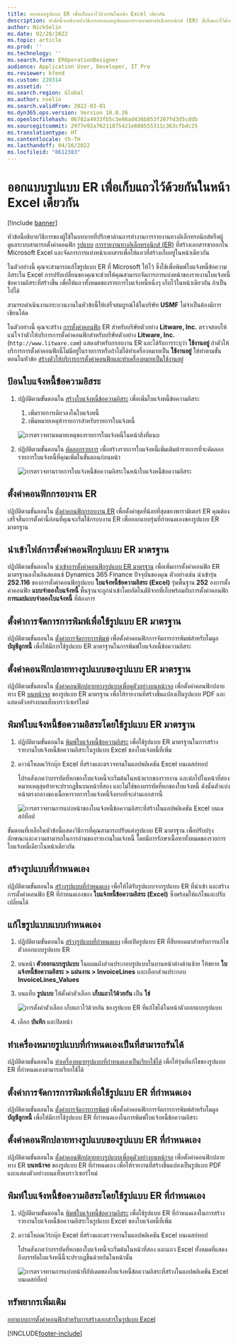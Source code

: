 ```yaml
---
title: ออกแบบรูปแบบ ER เพื่อเก็บแถวไว้ด้วยกันในหน้า Excel เดียวกัน
description: หัวข้อนี้จะอธิบายถึงวิธีการออกแบบรูปแบบการรายงานทางอิเล็กทรอนิกส์ (ER) ที่เก็บแถวไว้ด้วยกันในหน้า Microsoft Excel เดียวกัน
author: NickSelin
ms.date: 02/28/2022
ms.topic: article
ms.prod: ''
ms.technology: ''
ms.search.form: EROperationDesigner
audience: Application User, Developer, IT Pro
ms.reviewer: kfend
ms.custom: 220314
ms.assetid: ''
ms.search.region: Global
ms.author: nselin
ms.search.validFrom: 2022-03-01
ms.dyn365.ops.version: Version 10.0.26
ms.openlocfilehash: 06782a4933fb5c3e86ad436b853f207fd3d5cddb
ms.sourcegitcommit: 2977e92a76211875421e608555311c363cfbdc25
ms.translationtype: HT
ms.contentlocale: th-TH
ms.lasthandoff: 04/16/2022
ms.locfileid: "8612383"
---
```

# <a name="design-an-er-format-to-keep-rows-together-on-the-same-excel-page"></a>ออกแบบรูปแบบ ER เพื่อเก็บแถวไว้ด้วยกันในหน้า Excel เดียวกัน

[!include [banner](../includes/banner.md)]


หัวข้อนี้อธิบายวิธีการของผู้ใช้ในบทบาทที่ปรึกษาด้านการทำงานการรายงานทางอิเล็กทรอนิกส์หรือผู้ดูแลระบบสามารถตั้งค่าคอนฟิก [รูปแบบ](er-overview-components.md#format-component) [การรายงานทางอิเล็กทรอนิกส์ (ER)](general-electronic-reporting.md) ที่สร้างเอกสารขาออกใน Microsoft Excel และจัดการการแบ่งหน้าเอกสารเพื่อให้แถวที่สร้างเก็บอยู่ในหน้าเดียวกัน

ในตัวอย่างนี้ คุณจะสามารถแก้ไขรูปแบบ ER ที่ Microsoft ให้ไว้ ซึ่งใช้เพื่อพิมพ์ใบแจ้งหนี้ข้อความอิสระใน Excel การปรับเปลี่ยนของคุณจะช่วยให้คุณสามารถจัดการการแบ่งหน้าของรายงานใบแจ้งหนี้ข้อความอิสระที่สร้างขึ้น เพื่อให้แถวทั้งหมดของรายการใบแจ้งหนี้หนึ่งๆ เก็บไว้ในหน้าเดียวกัน ถ้าเป็นไปได้

สามารถดำเนินงานกระบวนงานในหัวข้อนี้ให้เสร็จสมบูรณ์ได้ในบริษัท **USMF** ไม่จำเป็นต้องมีการเขียนโค้ด

ในตัวอย่างนี้ คุณจะสร้าง [การตั้งค่าคอนฟิก](general-electronic-reporting.md#Configuration) ER สำหรับบริษัทตัวอย่าง **Litware, Inc.** ตรวจสอบให้แน่ใจว่าตัวให้บริการการตั้งค่าคอนฟิกสำหรับบริษัทตัวอย่าง **Litware, Inc.** (`http://www.litware.com`) แสดงสำหรับกรอบงาน ER และได้รับการระบุว่า **ใช้งานอยู่** ถ้าตัวให้บริการการตั้งค่าคอนฟิกนี้ไม่มีอยู่ในรายการหรือถ้าไม่ได้ทำเครื่องหมายเป็น **ใช้งานอยู่** ให้ทำตามขั้นตอนในหัวข้อ [สร้างตัวให้บริการการตั้งค่าคอนฟิกและทำเครื่องหมายเป็นใช้งานอยู่](tasks/er-configuration-provider-mark-it-active-2016-11.md)

## <a name="enter-a-new-free-text-invoice"></a>ป้อนใบแจ้งหนี้ข้อความอิสระ

1. ปฏิบัติตามขั้นตอนใน [สร้างใบแจ้งหนี้ข้อความอิสระ](../../../finance/accounts-receivable/create-free-text-invoice-new.md#create-a-free-text-invoice-1) เพื่อเพิ่มใบแจ้งหนี้ข้อความอิสระ

    1. เพิ่มรายการเดียวลงในใบแจ้งหนี้
    2. เพิ่มหมายเหตุห้ารายการสำหรับรายการใบแจ้งหนี้

    ![การตรวจทานหมายเหตุของรายการใบแจ้งหนี้ในหน้าสิ่งที่แนบ](./media/er-keep-excel-rows-together-notes.png)

2. ปฏิบัติตามขั้นตอนใน [คัดลอกรายการ](../../../finance/accounts-receivable/create-free-text-invoice-new.md#copy-lines) เพื่อสร้างรายการใบแจ้งหนี้เพิ่มเติมห้ารายการที่จะคัดลอกรายการใบแจ้งหนี้ที่คุณเพิ่มในขั้นตอนก่อนหน้า

    ![การตรวจทานรายการใบแจ้งหนี้ข้อความอิสระในหน้าใบแจ้งหนี้ข้อความอิสระ](./media/er-keep-excel-rows-together-invoice.png)

## <a name="configure-the-er-framework"></a>ตั้งค่าคอนฟิกกรอบงาน ER

ปฏิบัติตามขั้นตอนใน [ตั้งค่าคอนฟิกกรอบงาน ER](er-quick-start2-customize-report.md#ConfigureFramework) เพื่อตั้งค่าชุดที่น้อยที่สุดของพารามิเตอร์ ER คุณต้องเสร็จสิ้นการตั้งค่านี้ก่อนที่คุณจะเริ่มใช้กรอบงาน ER เพื่อออกแบบรุ่นที่กำหนดเองของรูปแบบ ER มาตรฐาน

## <a name="import-the-standard-er-format-configuration"></a>นำเข้าไฟล์การตั้งค่าคอนฟิกรูปแบบ ER มาตรฐาน

ปฏิบัติตามขั้นตอนใน [นําเข้าการตั้งค่าคอนฟิกรูปแบบ ER มาตรฐาน](er-quick-start2-customize-report.md#ImportERSolution1) เพื่อเพิ่มการตั้งค่าคอนฟิก ER มาตรฐานลงในอินสแตนซ์ Dynamics 365 Finance ปัจจุบันของคุณ ตัวอย่างเช่น นำเข้ารุ่น **252.116** ของการตั้งค่าคอนฟิกรูปแบบ **ใบแจ้งหนี้ข้อความอิสระ (Excel)** รุ่นพื้นฐาน **252** องการตั้งค่าคอนฟิก **แบบจำลองใบแจ้งหนี้** พื้นฐานจะถูกนําเข้าโดยอัตโนมัติจากที่เก็บพร้อมกับการตั้งค่าคอนฟิก **การแมปแบบจำลองใบแจ้งหนี้** ที่ต้องการ

## <a name="set-up-print-management-to-use-the-standard-er-format"></a>ตั้งค่าการจัดการการพิมพ์เพื่อใช้รูปแบบ ER มาตรฐาน

ปฏิบัติตามขั้นตอนใน [ตั้งค่าการจัดการการพิมพ์](er-embed-images-header-footer-excel-reports.md#ConfigurePrintManagement1) เพื่อตั้งค่าคอนฟิกการจัดการการพิมพ์สำหรับโมดูล **บัญชีลูกหนี้** เพื่อให้มีการใช้รูปแบบ ER มาตรฐานในการพิมพ์ใบแจ้งหนี้ข้อความอิสระ

## <a name="configure-a-format-destination-for-the-standard-er-format"></a>ตั้งค่าคอนฟิกปลายทางรูปแบบของรูปแบบ ER มาตรฐาน

ปฏิบัติตามขั้นตอนใน [ตั้งค่าคอนฟิกปลายทางรูปแบบเพื่อดูตัวอย่างบนหน้าจอ](er-quick-start1-new-solution.md#ConfigureDestination) เพื่อตั้งค่าคอนฟิกปลายทาง ER [บนหน้าจอ](er-destination-type-screen.md) ของรูปแบบ ER มาตรฐาน เพื่อให้รายงานที่สร้างขึ้นแปลงเป็นรูปแบบ PDF และแสดงตัวอย่างบนแท็บเบราว์เซอร์ใหม่

## <a name="print-a-free-text-invoice-by-using-the-standard-er-format"></a>พิมพ์ใบแจ้งหนี้ข้อความอิสระโดยใช้รูปแบบ ER มาตรฐาน

1. ปฏิบัติตามขั้นตอนใน [พิมพ์ใบแจ้งหนี้ข้อความอิสระ](er-embed-images-header-footer-excel-reports.md#ProcessInvoice1) เพื่อใช้รูปแบบ ER มาตรฐานในการสร้างรายงานใบแจ้งหนี้ข้อความอิสระในรูปแบบ Excel ของใบแจ้งหนี้ที่เพิ่ม
2. ดาวน์โหลดเวิร์กบุ๊ก Excel ที่สร้างและตรวจทานในแอปพลิเคชัน Excel บนเดสก์ทอป

    โปรดสังเกตว่าบรรทัดที่หกของใบแจ้งหนี้จะเริ่มต้นในหน้าแรกของรายงาน และต่อไปในหน้าที่สอง หมายเหตุสุดท้ายจะปรากฏขึ้นบนหน้าที่สอง และไม่ใช่ของบรรทัดที่หกของใบแจ้งหนี้ ดังนั้นตัวแบ่งหน้าตรงกลางของเนื้อหารายการใบแจ้งหนี้จึงยากที่จะอ่านเอกสารนี้

    ![การตรวจทานการแบ่งหน้าของใบแจ้งหนี้ข้อความอิสระที่สร้างในแอปพลิเคชัน Excel บนเดสก์ท็อป](./media/er-keep-excel-rows-together-invoice1.gif)

ขั้นตอนที่เหลือในหัวข้อนี้แสดงวิธีการที่คุณสามารถปรับแต่งรูปแบบ ER มาตรฐาน เพื่อปรับปรุงลักษณะและความสามารถในการอ่านของรายงานใบแจ้งหนี้ โดยมีการรักษาเนื้อหาทั้งหมดของรายการใบแจ้งหนี้เดียวในหน้าเดียวกัน

## <a name="create-a-custom-format"></a>สร้างรูปแบบที่กำหนดเอง

ปฏิบัติตามขั้นตอนใน [สร้างรูปแบบที่กำหนดเอง](er-embed-images-header-footer-excel-reports.md#DeriveProvidedFormat) เพื่อให้ได้รับรูปแบบจากรูปแบบ ER ที่นําเข้า และสร้างการตั้งค่าคอนฟิก ER ที่กําหนดเองของ **ใบแจ้งหนี้ข้อความอิสระ (Excel)** ซึ่งพร้อมให้แก้ไขและปรับเปลี่ยนได้

## <a name="edit-the-custom-format"></a>แก้ไขรูปแบบแบบกำหนดเอง

1. ปฏิบัติตามขั้นตอนใน [สร้างรูปแบบที่กำหนดเอง](er-embed-images-header-footer-excel-reports.md#ConfigureDerivedFormat) เพื่อเปิดรูปแบบ ER ที่สืบทอดมาสำหรับการแก้ไขตัวออกแบบรูปแบบ ER
2. บนหน้า **ตัวออกแบบรูปแบบ** ในแผนผังส่วนประกอบรูปแบบในบานหน้าต่างด้านซ้าย ให้ขยาย **ใบแจ้งหนี้ข้อความอิสระ \> แผ่นงาน \> InvoiceLines** และเลือกส่วนประกอบ **InvoiceLines_Values**
3. บนแท็บ **รูปแบบ** ให้ตั้งค่าตัวเลือก **เก็บแถวไว้ด้วยกัน** เป็น **ใช่**

    ![การตั้งค่าตัวเลือก เก็บแถวไว้ด้วยกัน ของรูปแบบ ER ที่แก้ไขได้ในหน้าตัวออกแบบรูปแบบ](./media/er-keep-excel-rows-together-format.png)

4. เลือก **บันทึก** และปิดหน้า

## <a name="mark-the-custom-format-as-runnable"></a>ทำเครื่องหมายรูปแบบที่กำหนดเองเป็นที่สามารถรันได้

ปฏิบัติตามขั้นตอนใน [ทำเครื่องหมายรูปแบบที่กำหนดเองเป็นเรียกใช้ได้](er-embed-images-header-footer-excel-reports.md#MarkFormatRunnable) เพื่อให้รุ่นที่แก้ไขของรูปแบบ ER ที่กำหนดเองสามารถเรียกใช้ได้

## <a name="set-up-print-management-to-use-the-custom-er-format"></a>ตั้งค่าการจัดการการพิมพ์เพื่อใช้รูปแบบ ER ที่กำหนดเอง

ปฏิบัติตามขั้นตอนใน [ตั้งค่าการจัดการการพิมพ์](er-embed-images-header-footer-excel-reports.md#ConfigurePrintManagement2) เพื่อตั้งค่าคอนฟิกการจัดการการพิมพ์สำหรับโมดูล **บัญชีลูกหนี้** เพื่อให้มีการใช้รูปแบบ ER ที่กำหนดเองในการพิมพ์ใบแจ้งหนี้ข้อความอิสระ

## <a name="configure-a-format-destination-for-the-custom-er-format"></a>ตั้งค่าคอนฟิกปลายทางรูปแบบของรูปแบบ ER ที่กำหนดเอง

ปฏิบัติตามขั้นตอนใน [ตั้งค่าคอนฟิกปลายทางรูปแบบเพื่อดูตัวอย่างบนหน้าจอ](er-quick-start1-new-solution.md#ConfigureDestination) เพื่อตั้งค่าคอนฟิกปลายทาง ER **บนหน้าจอ** ของรูปแบบ ER ที่กำหนดเอง เพื่อให้รายงานที่สร้างขึ้นแปลงเป็นรูปแบบ PDF และแสดงตัวอย่างบนแท็บเบราว์เซอร์ใหม่

## <a name="print-a-free-text-invoice-by-using-the-custom-er-format"></a>พิมพ์ใบแจ้งหนี้ข้อความอิสระโดยใช้รูปแบบ ER ที่กำหนดเอง

1. ปฏิบัติตามขั้นตอนใน [พิมพ์ใบแจ้งหนี้ข้อความอิสระ](er-embed-images-header-footer-excel-reports.md#ProcessInvoice2) เพื่อใช้รูปแบบ ER ที่กำหนดเองในการสร้างรายงานใบแจ้งหนี้ข้อความอิสระในรูปแบบ Excel ของใบแจ้งหนี้ที่เพิ่ม
2. ดาวน์โหลดเวิร์กบุ๊ก Excel ที่สร้างและตรวจทานในแอปพลิเคชัน Excel บนเดสก์ทอป

    โปรดสังเกตว่าบรรทัดที่หกของใบแจ้งหนี้จะเริ่มต้นในหน้าที่สอง และแถว Excel ทั้งหมดที่แสดงถึงบรรทัดใบแจ้งหนี้นี้จะปรากฏขึ้นด้วยกันในหน้านั้น

    ![การตรวจทานการแบ่งหน้าที่อัปเดตของใบแจ้งหนี้ข้อความอิสระที่สร้างในแอปพลิเคชัน Excel บนเดสก์ท็อป](./media/er-keep-excel-rows-together-invoice2.gif)

## <a name="additional-resources"></a>ทรัพยากรเพิ่มเติม

[ออกแบบการตั้งค่าคอนฟิกสำหรับการสร้างเอกสารในรูปแบบ Excel](er-fillable-excel.md)

[!INCLUDE[footer-include](../../../includes/footer-banner.md)]
